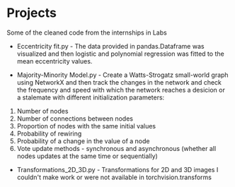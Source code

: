 # Projects
Some of the cleaned code from the internships in Labs



 - Eccentricity fit.py - The data provided in pandas.Dataframe was visualized and then logistic and polynomial regression was fitted to the mean eccentricity values.  



 - Majority-Minority Model.py - Create a Watts-Strogatz small-world graph using NetworkX and then track the changes in the network and check the frequency and speed with which the network reaches a desicion or a stalemate with different initialization parameters: 
1. Number of nodes
2. Number of connections between nodes
3. Proportion of nodes with the same initial values 
4. Probability of rewiring
5. Probability of a change in the value of a node 
6. Vote update methods - synchronous and asynchronous (whether all nodes updates at the same time or sequentially)



 - Transformations_2D_3D.py - Transformations for 2D and 3D images I couldn't make work or were not available in torchvision.transforms
